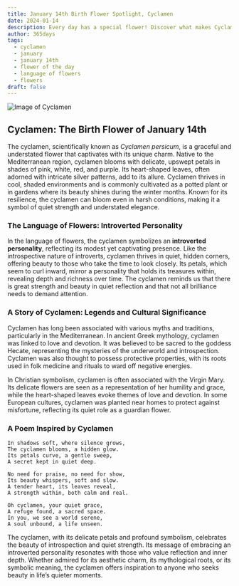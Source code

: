 ```yaml
---
title: January 14th Birth Flower Spotlight, Cyclamen
date: 2024-01-14
description: Every day has a special flower! Discover what makes Cyclamen unique as today’s birth flower and its symbolic meaning.
author: 365days
tags:
  - cyclamen
  - january
  - january 14th
  - flower of the day
  - language of flowers
  - flowers
draft: false
---
```


![Image of Cyclamen](https://cdn.pixabay.com/photo/2014/10/08/17/43/cyclamen-480477_640.jpg#center)


## Cyclamen: The Birth Flower of January 14th

The cyclamen, scientifically known as _Cyclamen persicum_, is a graceful and understated flower that captivates with its unique charm. Native to the Mediterranean region, cyclamen blooms with delicate, upswept petals in shades of pink, white, red, and purple. Its heart-shaped leaves, often adorned with intricate silver patterns, add to its allure. Cyclamen thrives in cool, shaded environments and is commonly cultivated as a potted plant or in gardens where its beauty shines during the winter months. Known for its resilience, the cyclamen can bloom even in harsh conditions, making it a symbol of quiet strength and understated elegance.

### The Language of Flowers: Introverted Personality

In the language of flowers, the cyclamen symbolizes an **introverted personality**, reflecting its modest yet captivating presence. Like the introspective nature of introverts, cyclamen thrives in quiet, hidden corners, offering beauty to those who take the time to look closely. Its petals, which seem to curl inward, mirror a personality that holds its treasures within, revealing depth and richness over time. The cyclamen reminds us that there is great strength and beauty in quiet reflection and that not all brilliance needs to demand attention.

### A Story of Cyclamen: Legends and Cultural Significance

Cyclamen has long been associated with various myths and traditions, particularly in the Mediterranean. In ancient Greek mythology, cyclamen was linked to love and devotion. It was believed to be sacred to the goddess Hecate, representing the mysteries of the underworld and introspection. Cyclamen was also thought to possess protective properties, with its roots used in folk medicine and rituals to ward off negative energies.

In Christian symbolism, cyclamen is often associated with the Virgin Mary. Its delicate flowers are seen as a representation of her humility and grace, while the heart-shaped leaves evoke themes of love and devotion. In some European cultures, cyclamen was planted near homes to protect against misfortune, reflecting its quiet role as a guardian flower.

### A Poem Inspired by Cyclamen

```
In shadows soft, where silence grows,  
The cyclamen blooms, a hidden glow.  
Its petals curve, a gentle sweep,  
A secret kept in quiet deep.  

No need for praise, no need for show,  
Its beauty whispers, soft and slow.  
A tender heart, its leaves reveal,  
A strength within, both calm and real.  

Oh cyclamen, your quiet grace,  
A refuge found, a sacred space.  
In you, we see a world serene,  
A soul unbound, a life unseen.  
```

The cyclamen, with its delicate petals and profound symbolism, celebrates the beauty of introspection and quiet strength. Its message of embracing an introverted personality resonates with those who value reflection and inner depth. Whether admired for its aesthetic charm, its mythological roots, or its symbolic meaning, the cyclamen offers inspiration to anyone who seeks beauty in life’s quieter moments.


